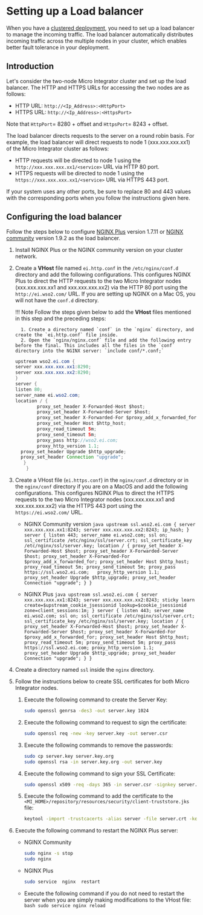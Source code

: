 # Setting up a Load balancer

When you have a [clustered deployment]({{base_path}}/install-and-setup/setup/deployment/deploying-wso2-ei), you need to set up a load balancer to manage the incoming traffic. The load balancer automatically distributes incoming traffic across the
multiple nodes in your cluster, which enables better fault tolerance in your deployment.

## Introduction

Let's consider the two-node Micro Integrator cluster and set up the load balancer. The HTTP and HTTPS URLs for accessing the two nodes are as follows:

-	HTTP URL: `http://<Ip_Address>:<HttpPort>`
-	HTTPS URL: `http://<Ip_Address>:<HttpsPort>`

Note that `HttpPort`= 8280 + offset and `HttpsPort`= 8243 + offset.

The load balancer directs requests to the server on a round robin basis. For example, the load balancer will direct requests to node 1 (xxx.xxx.xxx.xx1) of the Micro Integrator cluster as follows:

-   HTTP requests will be directed to node 1 using the `http://xxx.xxx.xxx.xx1/<service>` URL via HTTP 80 port.
-   HTTPS requests will be directed to node 1 using the `https://xxx.xxx.xxx.xx1/<service>` URL via HTTPS 443 port.

If your system uses any other ports, be sure to replace 80 and 443 values with the corresponding ports when you follow the instructions given here.

## Configuring the load balancer

Follow the steps below to configure [NGINX
Plus](https://www.nginx.com/products/) version 1.7.11 or [NGINX
community](http://nginx.org/) version 1.9.2 as the load balancer.

1.  Install NGINX Plus or the NGINX community version on your cluster
    network.
2.  Create a **VHost** file named `ei.http.conf` in the `/etc/nginx/conf.d` directory and add the
    following configurations. This configures NGINX Plus to direct the HTTP requests to the two
    Micro Integrator nodes (xxx.xxx.xxx.xx1 and xxx.xxx.xxx.xx2) via the HTTP 80 port using
    the `http://ei.wso2.com/` URL. If you are setting up NGINX on a Mac OS, you will not have the `conf.d` directory.

    !!! Note
    	  Follow the steps given below to add the **VHost** files mentioned in this step and the preceding steps:

    	  1. Create a directory named `conf` in the `nginx` directory, and create the `ei.http.conf` file inside.
    	  2. Open the `nginx/nginx.conf` file and add the following entry before the final. This includes all the files in the `conf` directory into the NGINX server: `include conf/*.conf;`

	 ```java
	 upstream wso2.ei.com {
     server xxx.xxx.xxx.xx1:8290;
     server xxx.xxx.xxx.xx2:8290;
	 }
	 server {
     listen 80;
     server_name ei.wso2.com;
     location / {
			 proxy_set_header X-Forwarded-Host $host;
			 proxy_set_header X-Forwarded-Server $host;
			 proxy_set_header X-Forwarded-For $proxy_add_x_forwarded_for;
			 proxy_set_header Host $http_host;
			 proxy_read_timeout 5m;
			 proxy_send_timeout 5m;
			 proxy_pass http://wso2.ei.com;
			 proxy_http_version 1.1;
       proxy_set_header Upgrade $http_upgrade;
       proxy_set_header Connection "upgrade";
      	}
	     }
	 ```

3. Create a VHost file (`ei.https.conf`) in the `nginx/conf.d` directory or in the `nginx/conf` directory if you are on a MacOS and add the following configurations. This configures NGINX Plus to direct the HTTPS requests to the two Micro Integrator nodes (xxx.xxx.xxx.xx1 and xxx.xxx.xxx.xx2) via the HTTPS 443 port using the `https://ei.wso2.com/` URL.
	 -	NGINX Community version
			```java
			upstream ssl.wso2.ei.com {
			server xxx.xxx.xxx.xx1:8243;
			server xxx.xxx.xxx.xx2:8243;
			ip_hash;
			}  
			server {
				listen 443;
				server_name ei.wso2.com;
				ssl on;
				ssl_certificate /etc/nginx/ssl/server.crt;
				ssl_certificate_key /etc/nginx/ssl/server.key;
				location / {
					proxy_set_header X-Forwarded-Host $host;
					proxy_set_header X-Forwarded-Server $host;
					proxy_set_header X-Forwarded-For $proxy_add_x_forwarded_for;
					proxy_set_header Host $http_host;
					proxy_read_timeout 5m;
					proxy_send_timeout 5m;
					proxy_pass https://ssl.wso2.ei.com;  
					proxy_http_version 1.1;
					proxy_set_header Upgrade $http_upgrade;
					proxy_set_header Connection "upgrade";
						}
					}
			```

	  -	NGINX Plus
			```java
			upstream ssl.wso2.ei.com {
	    		server xxx.xxx.xxx.xx1:8243;
	    		server xxx.xxx.xxx.xx2:8243;
	            	sticky learn create=$upstream_cookie_jsessionid
	            	lookup=$cookie_jsessionid
	            	zone=client_sessions:1m;
						}
						server {
							listen 443;
	    		server_name ei.wso2.com;
	    		ssl on;
	    		ssl_certificate /etc/nginx/ssl/server.crt;
	    		ssl_certificate_key /etc/nginx/ssl/server.key;
	    		location / {
					proxy_set_header X-Forwarded-Host $host;
					proxy_set_header X-Forwarded-Server $host;
					proxy_set_header X-Forwarded-For $proxy_add_x_forwarded_for;
					proxy_set_header Host $http_host;
					proxy_read_timeout 5m;
					proxy_send_timeout 5m;
	               proxy_pass https://ssl.wso2.ei.com;
	               proxy_http_version 1.1;
	               proxy_set_header Upgrade $http_upgrade;
	               proxy_set_header Connection "upgrade";
	        	}
				}
			```

4. Create a directory named `ssl` inside the `nginx` directory.
5. Follow the instructions below to create SSL certificates for both Micro Integrator nodes.

	 1. Execute the following command to create the Server Key:

		  ```bash
		  sudo openssl genrsa -des3 -out server.key 1024
		  ```

	 2. Execute the following command to request to sign the certificate:

		  ```bash
		  sudo openssl req -new -key server.key -out server.csr
		  ```

	 3. Execute the following commands to remove the passwords:

		  ```bash
		  sudo cp server.key server.key.org
		  sudo openssl rsa -in server.key.org -out server.key
		  ```

	 4. Execute the following command to sign your SSL Certificate:

		  ```bash
		  sudo openssl x509 -req -days 365 -in server.csr -signkey server.key -out server.crt
		  ```

	 5. Execute the following command to add the certificate to the `<MI_HOME>/repository/resources/security/client-truststore.jks` file:

		  ```bash
		  keytool -import -trustcacerts -alias server -file server.crt -keystore client-truststore.jks
		  ```

6. Execute the following command to restart the NGINX Plus server:

	 -	NGINX Community

	  	```bash
	  	sudo nginx -s stop
	  	sudo nginx
	  	```

	 -	NGINX Plus

	  	```bash
	  	sudo service  nginx  restart
	  	```

	 -	Execute the following command if you do not need to restart the server when you are simply making modifications to the VHost file:
			```bash
			sudo service nginx reload
			```
